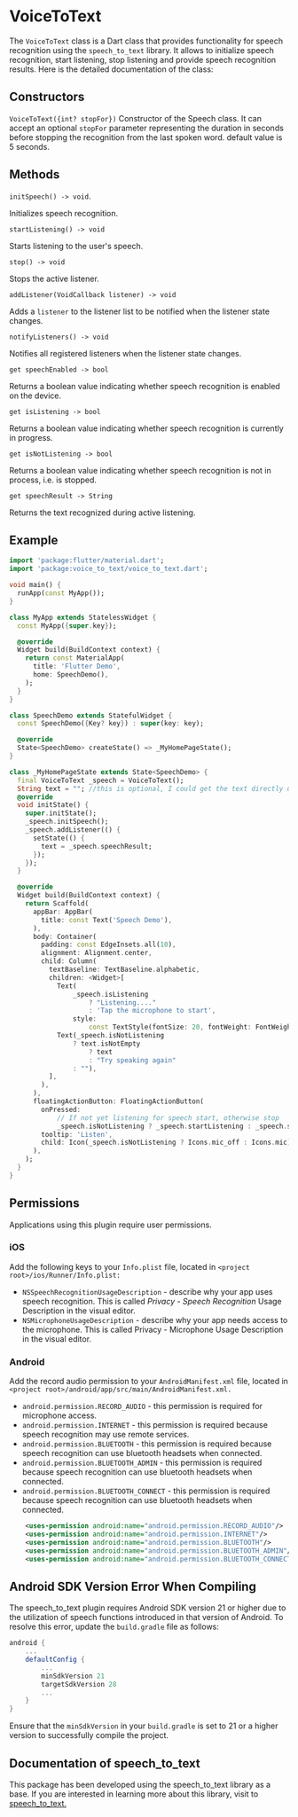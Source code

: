 # VoiceToText

The `VoiceToText` class is a Dart class that provides functionality for speech recognition using the `speech_to_text` library. It allows to initialize speech recognition, start listening, stop listening and provide speech recognition results. Here is the detailed documentation of the class:

## Constructors

`VoiceToText({int? stopFor})`
Constructor of the Speech class. It can accept an optional `stopFor` parameter representing the duration in seconds before stopping the recognition from the last spoken word. default value is 5 seconds.

## Methods

`initSpeech() -> void`.

Initializes speech recognition.

`startListening() -> void`

Starts listening to the user's speech.

`stop() -> void`

Stops the active listener.

`addListener(VoidCallback listener) -> void`

Adds a `listener` to the listener list to be notified when the listener state changes.

`notifyListeners() -> void`

Notifies all registered listeners when the listener state changes.

`get speechEnabled -> bool`

Returns a boolean value indicating whether speech recognition is enabled on the device.

`get isListening -> bool`

Returns a boolean value indicating whether speech recognition is currently in progress.

`get isNotListening -> bool`

Returns a boolean value indicating whether speech recognition is not in process, i.e. is stopped.

`get speechResult -> String`

Returns the text recognized during active listening.

## Example

```dart
import 'package:flutter/material.dart';
import 'package:voice_to_text/voice_to_text.dart';

void main() {
  runApp(const MyApp());
}

class MyApp extends StatelessWidget {
  const MyApp({super.key});

  @override
  Widget build(BuildContext context) {
    return const MaterialApp(
      title: 'Flutter Demo',
      home: SpeechDemo(),
    );
  }
}

class SpeechDemo extends StatefulWidget {
  const SpeechDemo({Key? key}) : super(key: key);

  @override
  State<SpeechDemo> createState() => _MyHomePageState();
}

class _MyHomePageState extends State<SpeechDemo> {
  final VoiceToText _speech = VoiceToText();
  String text = ""; //this is optional, I could get the text directly using speechResult
  @override
  void initState() {
    super.initState();
    _speech.initSpeech();
    _speech.addListener(() {
      setState(() {
        text = _speech.speechResult;
      });
    });
  }

  @override
  Widget build(BuildContext context) {
    return Scaffold(
      appBar: AppBar(
        title: const Text('Speech Demo'),
      ),
      body: Container(
        padding: const EdgeInsets.all(10),
        alignment: Alignment.center,
        child: Column(
          textBaseline: TextBaseline.alphabetic,
          children: <Widget>[
            Text(
                _speech.isListening
                    ? "Listening...."
                    : 'Tap the microphone to start',
                style:
                    const TextStyle(fontSize: 20, fontWeight: FontWeight.bold)),
            Text(_speech.isNotListening
                ? text.isNotEmpty
                    ? text
                    : "Try speaking again"
                : ""),
          ],
        ),
      ),
      floatingActionButton: FloatingActionButton(
        onPressed:
            // If not yet listening for speech start, otherwise stop
            _speech.isNotListening ? _speech.startListening : _speech.stop,
        tooltip: 'Listen',
        child: Icon(_speech.isNotListening ? Icons.mic_off : Icons.mic),
      ),
    );
  }
}

```
## Permissions 
Applications using this plugin require user permissions.

### iOS
Add the following keys to your `Info.plist` file, located in `<project root>/ios/Runner/Info.plist:`

- `NSSpeechRecognitionUsageDescription` - describe why your app uses speech recognition. This is called *Privacy - Speech Recognition* Usage Description in the visual editor.
- `NSMicrophoneUsageDescription` - describe why your app needs access to the microphone. This is called Privacy - Microphone Usage Description in the visual editor.
### Android 
Add the record audio permission to your `AndroidManifest.xml` file, located in `<project root>/android/app/src/main/AndroidManifest.xml.`

- `android.permission.RECORD_AUDIO` - this permission is required for microphone access.
- `android.permission.INTERNET` - this permission is required because speech recognition may use remote services.
- `android.permission.BLUETOOTH` - this permission is required because speech recognition can use bluetooth headsets when connected.
- `android.permission.BLUETOOTH_ADMIN` - this permission is required because speech recognition can use bluetooth headsets when connected.
- `android.permission.BLUETOOTH_CONNECT` - this permission is required because speech recognition can use bluetooth headsets when connected.
```xml
    <uses-permission android:name="android.permission.RECORD_AUDIO"/>
    <uses-permission android:name="android.permission.INTERNET"/>
    <uses-permission android:name="android.permission.BLUETOOTH"/>
    <uses-permission android:name="android.permission.BLUETOOTH_ADMIN"/>
    <uses-permission android:name="android.permission.BLUETOOTH_CONNECT"/>
```
## Android SDK Version Error When Compiling

The speech_to_text plugin requires Android SDK version 21 or higher due to the utilization of speech functions introduced in that version of Android. To resolve this error, update the `build.gradle` file as follows:

```gradle
android {
    ...
    defaultConfig {
        ...
        minSdkVersion 21
        targetSdkVersion 28
        ...
    }
}
```

Ensure that the `minSdkVersion` in your `build.gradle` is set to 21 or a higher version to successfully compile the project.
## Documentation of speech_to_text
This package has been developed using the speech_to_text library as a base. If you are interested in learning more about this library, visit to
[speech_to_text.](https://pub.dev/packages/speech_to_text)